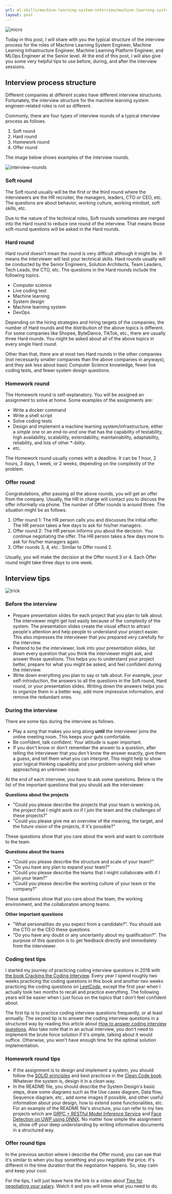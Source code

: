```yaml
---
url: ml-skills/machine-learning-system-interview/machine-learning-system-interview-process
layout: post
---
```


![micro][micro]

Today in this post, I will share with you the typical structure of the interview process for the roles of Machine Learning System Engineer, Machine Learning Infrastructure Engineer, Machine Learning Platform Engineer, and MLOps Engineer at the Senior level. At the end of this post, I will also give you some very helpful tips to use before, during, and after the interview sessions.

<toc>

## Interview process structure

Different companies at different scales have different interview structures. Fortunately, the interview structure for the machine learning system engineer-related roles is not so different.

Commonly, there are four types of interview rounds of a typical interview process as follows.

1. Soft round
1. Hard round
1. Homework round
1. Offer round

The image below shows examples of the interview rounds.

![interview-rounds][interview-rounds]

### Soft round

The Soft round usually will be the first or the third round where the interviewers are the HR recruiter, the managers, leaders, CTO or CEO, etc. The questions are about behavior, working culture, working mindset, soft skills, etc.

Due to the nature of the technical roles, Soft rounds sometimes are merged into the Hard round to reduce one round of the interview. That means those soft-round questions will be asked in the Hard rounds.

### Hard round

Hard round doesn't mean the round is very difficult although it might be. It means the interviewer will test your technical skills. Hard rounds usually will be conducted by the Senior Engineers, Solution Architects, Team Leaders, Tech Leads, the CTO, etc. The questions in the Hard rounds include the following topics.

- Computer science
- Live coding test
- Machine learning
- System design
- Machine learning system
- DevOps

Depending on the hiring strategies and hiring targets of the companies, the number of Hard rounds and the distribution of the above topics is different. For some companies like Shopee, ByteDance, TikTok, etc., there are usually three Hard rounds. You might be asked about all of the above topics in every single Hard round.

Other than that, there are at most two Hard rounds in the other companies (not necessarily smaller companies than the above companies in anyways), and they ask less about basic Computer Science knowledge, fewer live coding tests, and fewer system design questions.

### Homework round

The Homework round is self-explanatory. You will be assigned an assignment to solve at home. Some examples of the assignments are:

- Write a docker command
- Write a shell script
- Solve coding tests
- Design and implement a machine learning system/infrastructure, either a _simple_ one or an _end-to-end_ one that has the capability of testability, high availability, scalability, extendability, maintainability, adaptability, reliability, and lots of other \*_-bility_.
- etc.

The Homework round usually comes with a deadline. It can be 1 hour, 2 hours, 3 days, 1 week, or 2 weeks, depending on the complexity of the problem.

### Offer round

Congratulations, after passing all the above rounds, you will get an offer from the company. Usually, the HR in charge will contact you to discuss the offer informally via phone. The number of Offer rounds is around three. The situation might be as follows.

1. Offer round 1: The HR person calls you and discusses the initial offer. The HR person takes a few days to ask for his/her managers.
1. Offer round 2: The HR person informs you about the decision. You continue negotiating the offer. The HR person takes a few days more to ask for his/her managers again.
1. Offer rounds 3, 4, etc.: Similar to Offer round 2.

Usually, you will make the decision at the Offer round 3 or 4. Each Offer round might take three days to one week.

## Interview tips

![trick][trick]

### Before the interview

- Prepare presentation slides for each project that you plan to talk about. The interviewer might get lost easily because of the complexity of the system. The presentation slides create the visual effect to attract people's attention and help people to understand your project easier. This also impresses the interviewer that you prepared very carefully for the interview.
- Pretend to be the interviewer, look into your presentation slides, list down every question that you think the interviewer might ask, and answer those questions. This helps you to understand your project better, prepare for what you might be asked, and feel confident during the interview.
- Write down everything you plan to say or talk about. For example, your self-introduction, the answers to all the questions in the Soft round, Hard round, or your presentation slides. Writing down the answers helps you to organize them in a better way, add more impressive information, and remove the redundant ones.

### During the interview

There are some tips during the interview as follows.

- Play a song that makes you sing along **until** the interviewer joins the online meeting room. This keeps your guts comfortable.
- Be confident, talk confident. Your attitude is super important.
- If you don't know or don't remember the answer to a question, after telling the interviewer that you don't know the answer exactly, give them a guess, and tell them what you can interpret. This might help to show your logical thinking capability and your problem-solving skill when approaching an unknown issue.

At the end of each interview, you have to ask some questions. Below is the list of the important questions that you should ask the interviewer.

**Questions about the projects**

- "Could you please describe the projects that your team is working on, the project that I might work on if I join the team and the challenges of these projects?"
- "Could you please give me an overview of the meaning, the target, and the future vision of the projects, if it's possible?"

These questions show that you care about the work and want to contribute to the team.

**Questions about the teams**

- "Could you please describe the structure and scale of your team?"
- "Do you have any plan to expand your team?"
- "Could you please describe the teams that I might collaborate with if I join your team?"
- "Could you please describe the working culture of your team or the company?"

These questions show that you care about the team, the working environment, and the collaboration among teams.

**Other important questions**

- "What personalities do you expect from a candidate?". You should ask the CTO or the CEO these questions.
- "Do you have any doubt or any uncertainty about my qualification?". The purpose of this question is to get feedback directly and immediately from the interviewer.

### Coding test tips

I started my journey of practicing coding interview questions in 2018 with [the book Cracking the Coding Interview](https://www.amazon.com/Cracking-Coding-Interview-Programming-Questions/dp/0984782850). Every year I spend roughly two weeks practicing the coding questions in this book and another two weeks practicing the coding questions on [LeetCode](https://leetcode.com/), except the first year when I actually took two months to recall and practice everything. The following years will be easier when I just focus on the topics that I don't feel confident about.

The first tip is to practice coding interview questions frequently, or at least annually. The second tip is to answer the coding interview questions in a structured way by reading this article about [How to answer coding interview questions](https://leetcode.com/discuss/general-discussion/1039615/how-to-answer-coding-interview-questions). Also take note that in an actual interview, you don't need to implement the brute force solution if it's simple, talking about it would suffice. Otherwise, you won't have enough time for the optimal solution implementation.

### Homework round tips

- If the assignment is to design and implement a system, you should follow the [SOLID principles](https://en.wikipedia.org/wiki/SOLID) and best practices in the [Clean Code book](https://www.amazon.com/Clean-Code-Handbook-Software-Craftsmanship/dp/0132350882). Whatever the system is, design it in a _clean_ way.
- In the README file, you should describe the System Design's basic steps, draw some diagrams such as the Use cases diagram, Data flow, Sequence diagram, etc., add some images if possible, and other useful information about your design, how to extend some functionalities, etc. For an example of the README file's structure, you can refer to my two projects which are [GRPC + RESTful Model Inference Service](https://github.com/dao-duc-tung/inference-service-grpc-restful) and [Face Detection on UWP using ONNX](https://github.com/dao-duc-tung/face-detection-uwp-onnx). No matter how simple the assignment is, show off your deep understanding by writing informative documents in a structured way.

### Offer round tips

In the previous section where I describe the Offer round, you can see that it's similar to when you buy something and you negotiate the price. It's different in the time duration that the negotiation happens. So, stay calm and keep your cool.

For the tips, I will just leave here the link to a video about [Tips for negotiating your salary](https://youtu.be/u9BoG1n1948). Watch it and you will know what you need to do.

<!-- MARKDOWN LINKS & IMAGES -->

[micro]: /assets/images/ml-skills/machine-learning-system-interview/machine-learning-system-interview-process/micro.jpg
[interview-rounds]: /assets/images/ml-skills/machine-learning-system-interview/machine-learning-system-interview-process/interview-rounds.png
[trick]: /assets/images/ml-skills/machine-learning-system-interview/machine-learning-system-interview-process/trick.jpg

